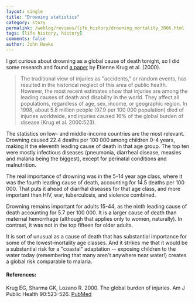 ```yaml
---
layout: single 
title: "Drowning statistics" 
category: story
permalink: /weblog/reviews/life_history/drowning_mortality_2006.html
tags: [life history, history] 
comments: false 
author: John Hawks 
---
```



<p>
I got curious about drowning as a global cause of death tonight, so I did some research and found <a href="http://www.ncbi.nlm.nih.gov/entrez/query.fcgi?cmd=Retrieve&db=PubMed&list_uids=10754963">a paper</a> by Etienne Krug et al. (2000). 
</p>

<blockquote>The traditional view of injuries as "accidents," or random events, has resulted in the historical neglect of this area of public health. However, the most recent estimates show that injuries are among the leading causes of death and disability in the world. They affect all populations, regardless of age, sex, income, or geographic region. In 1998, about 5.8 million people (97.9 per 100 000 population) died of injuries worldwide, and injuries caused 16% of the global burden of disease (Krug et al. 2000:523). </blockquote>

<p>
The statistics on low- and middle-income countries are the most relevant. Drowning caused 22.4 deaths per 100 000 among children 0-4 years, making it the eleventh leading cause of death in that age group. The top ten were mostly infectious diseases (pneumonia, diarrheal disease, measles and malaria being the biggest), except for perinatal conditions and malnutrition. 
</p>

<p>
The real importance of drowning was in the 5-14 year age class, where it was the fourth leading cause of death, accounting for 14.5 deaths per 100 000. That puts it ahead of diarrhal diseases for that age class, and more important than HIV, war, tuberculosis, and violence combined. 
</p>

<p>
Drowning remains important for adults 15-44, as the ninth leading cause of death accounting for 5.7 per 100 000. It is a larger cause of death than maternal hemorrhage (although that applies only to women, naturally). In contrast, it was not in the top fifteen for older adults. 
</p>

<p>
It is sort of unusual as a cause of death that has substantial importance for some of the lowest-mortality age classes. And it strikes me that it would be a substantial risk for a "coastal" adaptation -- exposing children to the water today (remembering that many aren't anywhere near water!) creates a global risk comparable to malaria. 
</p>

<h4>References:</h4>

<p class="cite">Krug EG, Sharma GK, Lozano R. 2000. The global burden of injuries. Am J Public Health 90:523-526. <a href="http://www.ncbi.nlm.nih.gov/entrez/query.fcgi?cmd=Retrieve&db=PubMed&list_uids=10754963">PubMed</a></p>

